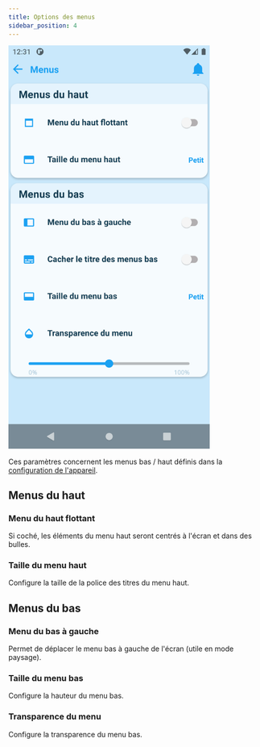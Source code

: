 ```yaml
---
title: Options des menus
sidebar_position: 4
---
```


<img src="/img/app/menuOptions.png"  width="400" />

Ces paramètres concernent les menus bas / haut définis dans la [configuration de l'appareil](/docs/documentation/plugin/equipment/deviceConfig).

## Menus du haut

### Menu du haut flottant

Si coché, les éléments du menu haut seront centrés à l'écran et dans des bulles.

### Taille du menu haut

Configure la taille de la police des titres du menu haut.

## Menus du bas

### Menu du bas à gauche

Permet de déplacer le menu bas à gauche de l'écran (utile en mode paysage).

### Taille du menu bas

Configure la hauteur du menu bas.

### Transparence du menu

Configure la transparence du menu bas.

